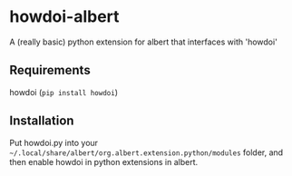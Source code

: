 # howdoi-albert
A (really basic) python extension for albert that interfaces with 'howdoi'

## Requirements

howdoi (`pip install howdoi`)

## Installation

Put howdoi.py into your `~/.local/share/albert/org.albert.extension.python/modules` folder, and then enable howdoi in python extensions in albert.
